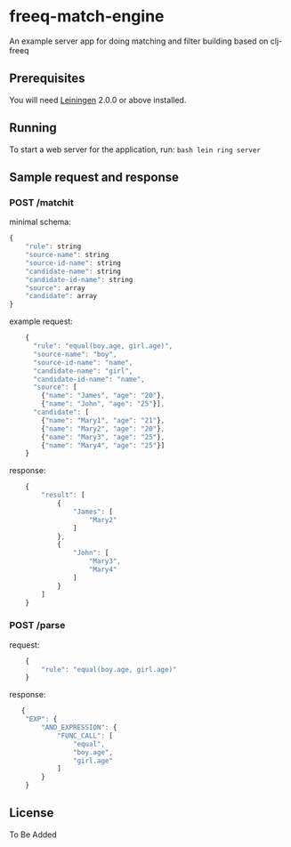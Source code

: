 # freeq-match-engine

An example server app for doing matching and filter building based on clj-freeq

## Prerequisites

You will need [Leiningen][] 2.0.0 or above installed.

[leiningen]: https://github.com/technomancy/leiningen

## Running

To start a web server for the application, run:
    ```bash
    lein ring server
    ```

## Sample request and response
### POST /matchit
minimal schema:
```javascript
{
    "rule": string
    "source-name": string
    "source-id-name": string
    "candidate-name": string
    "candidate-id-name": string
    "source": array
    "candidate": array
}
```

example request:
```javascript
    {
      "rule": "equal(boy.age, girl.age)",
      "source-name": "boy",
      "source-id-name": "name",
      "candidate-name": "girl",
      "candidate-id-name": "name",
      "source": [
        {"name": "James", "age": "20"},
        {"name": "John", "age": "25"}],
      "candidate": [
        {"name": "Mary1", "age": "21"},
        {"name": "Mary2", "age": "20"},
        {"name": "Mary3", "age": "25"},
        {"name": "Mary4", "age": "25"}]
    }
```
response:
```javascript
    {
        "result": [
            {
                "James": [
                    "Mary2"
                ]
            },
            {
                "John": [
                    "Mary3",
                    "Mary4"
                ]
            }
        ]
    }
```
### POST /parse
request:
```javascript
    {
        "rule": "equal(boy.age, girl.age)"
    }
```
response:
```javascript
   {
    "EXP": {
        "AND_EXPRESSION": {
            "FUNC_CALL": [
                "equal",
                "boy.age",
                "girl.age"
            ]
        }
    }
```
## License
To Be Added
